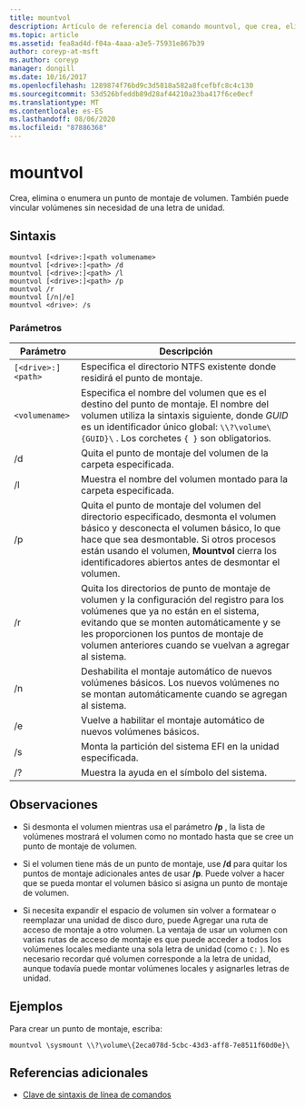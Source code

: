 ```yaml
---
title: mountvol
description: Artículo de referencia del comando mountvol, que crea, elimina o enumera un punto de montaje de volumen.
ms.topic: article
ms.assetid: fea8ad4d-f04a-4aaa-a3e5-75931e867b39
author: coreyp-at-msft
ms.author: coreyp
manager: dongill
ms.date: 10/16/2017
ms.openlocfilehash: 1289874f76bd9c3d5818a582a8fcefbfc8c4c130
ms.sourcegitcommit: 53d526bfeddb89d28af44210a23ba417f6ce0ecf
ms.translationtype: MT
ms.contentlocale: es-ES
ms.lasthandoff: 08/06/2020
ms.locfileid: "87886368"
---
```

# <a name="mountvol"></a>mountvol

Crea, elimina o enumera un punto de montaje de volumen. También puede vincular volúmenes sin necesidad de una letra de unidad.

## <a name="syntax"></a>Sintaxis

```
mountvol [<drive>:]<path volumename>
mountvol [<drive>:]<path> /d
mountvol [<drive>:]<path> /l
mountvol [<drive>:]<path> /p
mountvol /r
mountvol [/n|/e]
mountvol <drive>: /s
```

### <a name="parameters"></a>Parámetros

| Parámetro | Descripción |
| --------- | ----------- |
| `[<drive>:]<path>` | Especifica el directorio NTFS existente donde residirá el punto de montaje. |
| `<volumename>` | Especifica el nombre del volumen que es el destino del punto de montaje. El nombre del volumen utiliza la sintaxis siguiente, donde *GUID* es un identificador único global: `\\?\volume\{GUID}\` . Los corchetes `{ }` son obligatorios. |
| /d | Quita el punto de montaje del volumen de la carpeta especificada. |
| /l | Muestra el nombre del volumen montado para la carpeta especificada. |
| /p | Quita el punto de montaje del volumen del directorio especificado, desmonta el volumen básico y desconecta el volumen básico, lo que hace que sea desmontable. Si otros procesos están usando el volumen, **Mountvol** cierra los identificadores abiertos antes de desmontar el volumen. |
| /r | Quita los directorios de punto de montaje de volumen y la configuración del registro para los volúmenes que ya no están en el sistema, evitando que se monten automáticamente y se les proporcionen los puntos de montaje de volumen anteriores cuando se vuelvan a agregar al sistema. |
| /n | Deshabilita el montaje automático de nuevos volúmenes básicos. Los nuevos volúmenes no se montan automáticamente cuando se agregan al sistema. |
| /e | Vuelve a habilitar el montaje automático de nuevos volúmenes básicos. |
| /s | Monta la partición del sistema EFI en la unidad especificada. |
| /? | Muestra la ayuda en el símbolo del sistema. |

## <a name="remarks"></a>Observaciones

- Si desmonta el volumen mientras usa el parámetro **/p** , la lista de volúmenes mostrará el volumen como no montado hasta que se cree un punto de montaje de volumen.

- Si el volumen tiene más de un punto de montaje, use **/d** para quitar los puntos de montaje adicionales antes de usar **/p**. Puede volver a hacer que se pueda montar el volumen básico si asigna un punto de montaje de volumen.

- Si necesita expandir el espacio de volumen sin volver a formatear o reemplazar una unidad de disco duro, puede Agregar una ruta de acceso de montaje a otro volumen. La ventaja de usar un volumen con varias rutas de acceso de montaje es que puede acceder a todos los volúmenes locales mediante una sola letra de unidad (como `C:` ). No es necesario recordar qué volumen corresponde a la letra de unidad, aunque todavía puede montar volúmenes locales y asignarles letras de unidad.

## <a name="examples"></a>Ejemplos

Para crear un punto de montaje, escriba:

```
mountvol \sysmount \\?\volume\{2eca078d-5cbc-43d3-aff8-7e8511f60d0e}\
```

## <a name="additional-references"></a>Referencias adicionales

- [Clave de sintaxis de línea de comandos](command-line-syntax-key.md)
